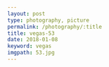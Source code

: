 ```yaml
---
layout: post
type: photography, picture
permalink: /photography/:title
title: vegas-53
date: 2018-01-08
keyword: vegas
imgpath: 53.jpg
---
```



